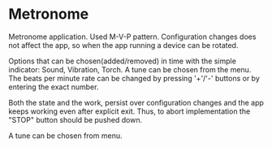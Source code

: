 # Metronome

Metronome application. Used M-V-P pattern. Configuration changes does not affect the app, so when the app running a device can be rotated.

Options that can be chosen(added/removed) in time with the simple indicator: Sound, Vibration, Torch.
A tune can be chosen from the menu.
The beats per minute rate can be changed by pressing '+'/'-' buttons or by entering the exact number.

Both the state and the work, persist over configuration changes and the app keeps working even after explicit exit. Thus, to abort implementation the "STOP" button should be pushed down.

A tune can be chosen from menu.